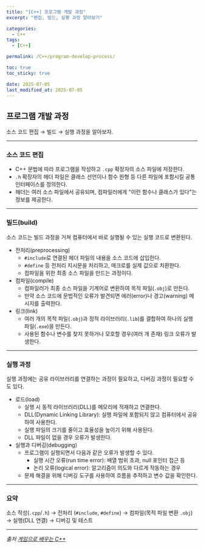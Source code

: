 ```yaml
---
title: "[C++] 프로그램 개발 과정"
excerpt: "편집, 빌드, 실행 과정 알아보기"

categories:
  - C++
tags:
  - [C++]

permalink: /C++/program-develop-process/

toc: true
toc_sticky: true

date: 2025-07-05
last_modified_at: 2025-07-05
---
```


## 프로그램 개발 과정

소스 코드 편집 → 빌드 → 실행 과정을 알아보자.

---

### 소스 코드 편집

- C++ 문법에 따라 프로그램을 작성하고 `.cpp` 확장자의 소스 파일에 저장한다.
- `.h` 확장자의 헤더 파일은 클래스 선언이나 함수 원형 등 다른 파일에 포함시킬 공통 인터페이스를 정의한다.
- 헤더는 여러 소스 파일에서 공유되며, 컴파일러에게 "이런 함수나 클래스가 있다"는 정보를 제공한다.

---

### 빌드(build)

소스 코드는 빌드 과정을 거쳐 컴퓨터에서 바로 실행될 수 있는 실행 코드로 변환된다.

- 전처리(preprocessing)
    - `#include`로 연결된 헤더 파일의 내용을 소스 코드에 삽입한다.
    - `#define` 등 전처리 지시문을 처리하고, 매크로를 실제 값으로 치환한다.
    - 컴파일을 위한 최종 소스 파일을 만드는 과정이다.
- 컴파일(compile)
    - 컴파일러가 최종 소스 파일을 기계어로 변환하여 목적 파일(`.obj`)로 만든다. 
    - 만약 소스 코드에 문법적인 오류가 발견되면 에러(error)나 경고(warning) 메시지를 출력한다.
- 링크(link)
    - 여러 개의 목적 파일(`.obj`)과 정적 라이브러리(`.lib`)를 결합하여 하나의 실행 파일(`.exe`)을 만든다.
    - 사용된 함수나 변수를 찾지 못하거나 모호할 경우(여러 개 존재) 링크 오류가 발생한다.

---

### 실행 과정

실행 과정에는 공유 라이브러리를 연결하는 과정이 필요하고, 디버깅 과정이 필요할 수도 있다. 

- 로드(load)
    - 실행 시 동적 라이브러리(DLL)를 메모리에 적재하고 연결한다.
    - DLL(Dynamic Linking Library): 실행 파일에 포함되지 않고 컴퓨터에서 공유하여 사용한다.
    - 실행 파일의 크기를 줄이고 효율성을 높이기 위해 사용된다. 
    - DLL 파일이 없을 경우 오류가 발생한다. 
- 실행과 디버깅(debugging)
    - 프로그램이 실행되면서 다음과 같은 오류가 발생할 수 있다.
        - 실행 시간 오류(run time error): 배열 범위 초과, null 포인터 접근 등
        - 논리 오류(logical error): 알고리즘이 의도와 다르게 작동하는 경우
    - 문제 해결을 위해 디버깅 도구를 사용하여 흐름을 추적하고 변수 값을 확인한다.

---

### 요약

소스 작성(`.cpp`/`.h`) → 전처리 (`#include`, `#define`) → 컴파일(목적 파일 변환 `.obj`) → 실행(DLL 연결) → 디버깅 및 테스트

---

*출처* 
*[게임으로 배우는 C++](https://www.booksr.co.kr/product/%EA%B2%8C%EC%9E%84%EC%9C%BC%EB%A1%9C-%EB%B0%B0%EC%9A%B0%EB%8A%94-c/)*